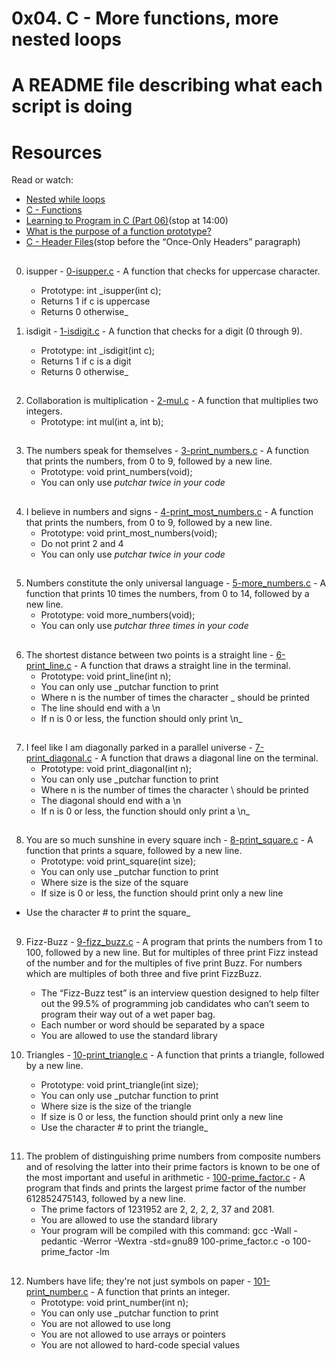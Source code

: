 # 0x04. C - More functions, more nested loops

# A README file describing what each script is doing

# Resources
Read or watch:

 * [Nested while loops](https://www.youtube.com/watch?v=Z3iGeQ1gIss)
 * [C - Functions](https://www.tutorialspoint.com/cprogramming/c_functions.htm)
 * [Learning to Program in C (Part 06)](https://www.youtube.com/watch?v=qMlnFwYdqIw)(stop at 14:00)
 * [What is the purpose of a function prototype?](https://www.geeksforgeeks.org/what-is-the-purpose-of-a-function-prototype/)
 * [C - Header Files](https://www.tutorialspoint.com/cprogramming/c_header_files.htm)(stop before the “Once-Only Headers” paragraph)
##
0. isupper - [0-isupper.c](./0-isupper.c) - A function that checks for uppercase character.
	* Prototype: int _isupper(int c);
	* Returns 1 if c is uppercase
	* Returns 0 otherwise_

1. isdigit - [1-isdigit.c](./1-isdigit.c) - A function that checks for a digit (0 through 9).
	* Prototype: int _isdigit(int c);
	* Returns 1 if c is a digit
	* Returns 0 otherwise_
##
2. Collaboration is multiplication - [2-mul.c](./2-mul.c) - A function that multiplies two integers.
	* Prototype: int mul(int a, int b);
##
3. The numbers speak for themselves - [3-print_numbers.c](./3-print_numbers.c) - A function that prints the numbers, from 0 to 9, followed by a new line.
	* Prototype: void print_numbers(void);
	* You can only use _putchar twice in your code_
##
4. I believe in numbers and signs - [4-print_most_numbers.c](./4-print_most_numbers.c) - A  function that prints the numbers, from 0 to 9, followed by a new line.
	* Prototype: void print_most_numbers(void);
	* Do not print 2 and 4
	* You can only use _putchar twice in your code_
##
5. Numbers constitute the only universal language - [5-more_numbers.c](./5-more_numbers.c) - A function that prints 10 times the numbers, from 0 to 14, followed by a new line.
	* Prototype: void more_numbers(void);
	* You can only use _putchar three times in your code_
##
6. The shortest distance between two points is a straight line - [6-print_line.c](./6-print_line.c) - A function that draws a straight line in the terminal.
	* Prototype: void print_line(int n);
	* You can only use _putchar function to print
	* Where n is the number of times the character _ should be printed
	* The line should end with a \n
	* If n is 0 or less, the function should only print \n_
##
7. I feel like I am diagonally parked in a parallel universe - [7-print_diagonal.c](./7-print_diagonal.c) - A function that draws a diagonal line on the terminal.
	* Prototype: void print_diagonal(int n);
	* You can only use _putchar function to print
	* Where n is the number of times the character \ should be printed
	* The diagonal should end with a \n
	* If n is 0 or less, the function should only print a \n_
##
8. You are so much sunshine in every square inch - [8-print_square.c](./8-print_square.c) - A function that prints a square, followed by a new line.
	* Prototype: void print_square(int size);
	* You can only use _putchar function to print
	* Where size is the size of the square
	* If size is 0 or less, the function should print only a new line
* Use the character # to print the square_
##
9. Fizz-Buzz - [9-fizz_buzz.c](./9-fizz_buzz.c) - A program that prints the numbers from 1 to 100, followed by a new line. But for multiples of three print Fizz instead of the number and for the multiples of five print Buzz. For numbers which are multiples of both three and five print FizzBuzz.
	* The “Fizz-Buzz test” is an interview question designed to help filter out the 99.5% of programming job candidates who can’t seem to program their way out of a wet paper bag.
	* Each number or word should be separated by a space
	* You are allowed to use the standard library

10. Triangles - [10-print_triangle.c](./10-print_triangle.c) - A function that prints a triangle, followed by a new line.
	* Prototype: void print_triangle(int size);
	* You can only use _putchar function to print
	* Where size is the size of the triangle
	* If size is 0 or less, the function should print only a new line
	* Use the character # to print the triangle_
##
11. The problem of distinguishing prime numbers from composite numbers and of resolving the latter into their prime factors is known to be one of the most important and useful in arithmetic - [100-prime_factor.c](./100-prime_factor.c) - A program that finds and prints the largest prime factor of the number 612852475143, followed by a new line.
	* The prime factors of 1231952 are 2, 2, 2, 2, 37 and 2081.
	* You are allowed to use the standard library
	* Your program will be compiled with this command: gcc -Wall -pedantic -Werror -Wextra -std=gnu89 100-prime_factor.c -o 100-prime_factor -lm
##
12. Numbers have life; they're not just symbols on paper - [101-print_number.c](./101-print_number.c) - A function that prints an integer.
	* Prototype: void print_number(int n);
	* You can only use _putchar function to print
	* You are not allowed to use long
	* You are not allowed to use arrays or pointers
	* You are not allowed to hard-code special values
